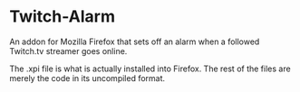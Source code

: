 # Twitch-Alarm
An addon for Mozilla Firefox that sets off an alarm when a followed Twitch.tv streamer goes online.

The .xpi file is what is actually installed into Firefox. The rest of the files are merely the code in its uncompiled format.
